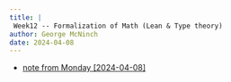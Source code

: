 ```yaml
---
title: |
 Week12 -- Formalization of Math (Lean & Type theory)
author: George McNinch  
date: 2024-04-08
---
```



- [note from Monday [2024-04-08]](/course-contents/notes-formal-02.html)

